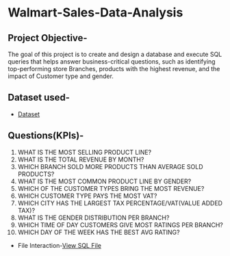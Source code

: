 # Walmart-Sales-Data-Analysis
## Project Objective-
The goal of this project is to create and design a database and execute SQL queries that helps answer business-critical questions, such as identifying top-performing store Branches, products with the highest revenue, and the impact of Customer type and gender.
## Dataset used-
- <a href="https://github.com/Anshika101/Walmart-Sales-Data-Analysis/blob/main/WalmartSalesData.csv.csv">Dataset</a>
## Questions(KPIs)-
1.  WHAT IS THE MOST SELLING PRODUCT LINE?
2.  WHAT IS THE TOTAL REVENUE BY MONTH?
3.  WHICH BRANCH SOLD MORE PRODUCTS THAN AVERAGE SOLD PRODUCTS?
4.  WHAT IS THE MOST COMMON PRODUCT LINE BY GENDER?
5.  WHICH OF THE CUSTOMER TYPES BRING THE MOST REVENUE?
6.  WHICH CUSTOMER TYPE PAYS THE MOST VAT?
7.  WHICH CITY HAS THE LARGEST TAX PERCENTAGE/VAT(VALUE ADDED TAX)?
8.  WHAT IS THE GENDER DISTRIBUTION PER BRANCH?
9.  WHICH TIME OF DAY CUSTOMERS GIVE MOST RATINGS PER BRANCH?
10.  WHICH DAY OF THE WEEK HAS THE BEST AVG RATING?
- File Interaction-<a href="https://github.com/Anshika101/Walmart-Sales-Data-Analysis/blob/main/WALMART%20ANALYSIS.sql">View SQL File</a>



